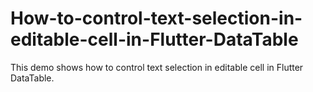 # How-to-control-text-selection-in-editable-cell-in-Flutter-DataTable
This demo shows how to control text selection in editable cell in Flutter DataTable.
